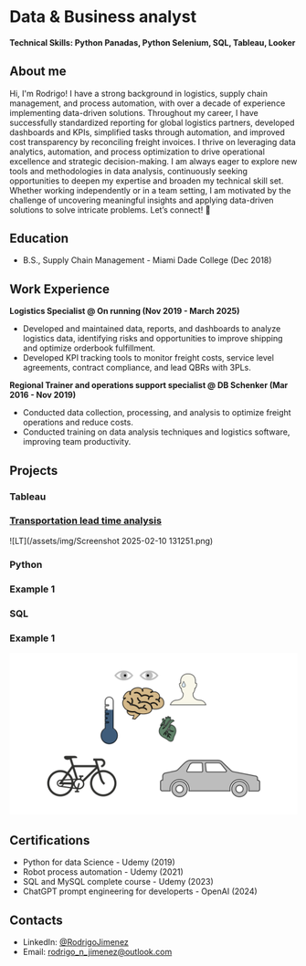 # Data & Business analyst

#### Technical Skills: Python Panadas, Python Selenium, SQL, Tableau, Looker

## About me
Hi, I'm Rodrigo! I have a strong background in logistics, supply chain management, and process automation, with over a decade of experience implementing data-driven solutions. 
Throughout my career, I have successfully standardized reporting for global logistics partners, developed dashboards and KPIs, simplified tasks through automation, and improved cost transparency by reconciling freight invoices. I thrive on leveraging data analytics, automation, and process optimization to drive operational excellence and strategic decision-making.
I am always eager to explore new tools and methodologies in data analysis, continuously seeking opportunities to deepen my expertise and broaden my technical skill set. 
Whether working independently or in a team setting, I am motivated by the challenge of uncovering meaningful insights and applying data-driven solutions to solve intricate problems.
Let’s connect! 🚀

## Education        		
- B.S., Supply Chain Management - Miami Dade College (Dec 2018)

## Work Experience
**Logistics Specialist @ On running (Nov 2019 - March 2025)**
- Developed and maintained data, reports, and dashboards to analyze logistics data, identifying risks and opportunities to improve shipping and optimize orderbook fulfillment.
- Developed KPI tracking tools to monitor freight costs, service level agreements, contract compliance, and lead QBRs with 3PLs.


**Regional Trainer and operations support specialist @ DB Schenker (Mar 2016 - Nov 2019)**
- Conducted data collection, processing, and analysis  to optimize freight operations and reduce costs.
- Conducted training on data analysis techniques and logistics software, improving team productivity.


## Projects
### Tableau
 ### [Transportation lead time analysis](https://public.tableau.com/app/profile/rodrigo.jimenez8220/viz/TransportationleadtimedashboardEOY2024/Dashboard1)
![LT](/assets/img/Screenshot 2025-02-10 131251.png)

### Python
 ### Example 1

### SQL
 ### Example 1 

![Bike Study](/assets/img/bike_study.jpeg)

## Certifications
- Python for data Science - Udemy (2019)
- Robot process automation - Udemy (2021)
- SQL and MySQL complete course - Udemy (2023)
- ChatGPT prompt engineering for developerts - OpenAI (2024)


## Contacts
- LinkedIn: [@RodrigoJimenez](https://www.linkedin.com/in/rodrigo-jimenez-33b3b8246/)
- Email: rodrigo_n_jimenez@outlook.com
